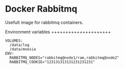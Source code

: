 Docker Rabbitmq
===============

Usefult image for rabbitmq containers.


Environment variables
+++++++++++++++++++++

    VOLUMES:
      /data/log
      /data/mnesia
    ENV:
      RABBITMQ_NODES="rabbitmq@node1/ram,rabbitmq@node2"
      RABBITMQ_COOKIE="123131313131231231231"

